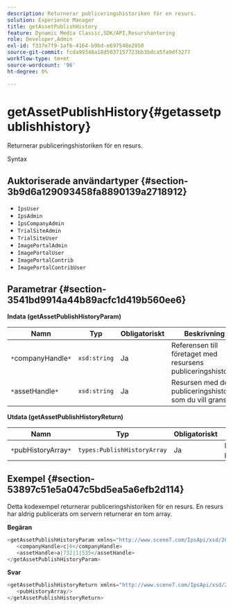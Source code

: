 ```yaml
---
description: Returnerar publiceringshistoriken för en resurs.
solution: Experience Manager
title: getAssetPublishHistory
feature: Dynamic Media Classic,SDK/API,Resurshantering
role: Developer,Admin
exl-id: f337e7f9-1af6-4164-b9bd-e697548e2850
source-git-commit: fcda99340a18d5037157723bb3bdca5fa9df3277
workflow-type: tm+mt
source-wordcount: '96'
ht-degree: 0%

---
```


# getAssetPublishHistory{#getassetpublishhistory}

Returnerar publiceringshistoriken för en resurs.

Syntax

## Auktoriserade användartyper {#section-3b9d6a129093458fa8890139a2718912}

* `IpsUser`
* `IpsAdmin`
* `IpsCompanyAdmin`
* `TrialSiteAdmin`
* `TrialSiteUser`
* `ImagePortalAdmin`
* `ImagePortalUser`
* `ImagePortalContrib`
* `ImagePortalContribUser`

## Parametrar {#section-3541bd9914a44b89acfc1d419b560ee6}

**Indata (getAssetPublishHistoryParam)**

| Namn | Typ | Obligatoriskt | Beskrivning |
|---|---|---|---|
| `*`companyHandle`*` | `xsd:string` | Ja | Referensen till företaget med resursens publiceringshistorik. |
| `*`assetHandle`*` | `xsd:string` | Ja | Resursen med den publiceringshistorik som du vill granska. |

**Utdata (getAssetPublishHistoryReturn)**

| Namn | Typ | Obligatoriskt | Beskrivning |
|---|---|---|---|
| `*`pubHistoryArray`*` | `types:PublishHistoryArray` | Ja | Resursens publiceringshistorik. |

## Exempel {#section-53897c51e5a047c5bd5ea5a6efb2d114}

Detta kodexempel returnerar publiceringshistoriken för en resurs. En resurs har aldrig publicerats om servern returnerar en tom array.

**Begäran**

```java
<getAssetPublishHistoryParam xmlns="http://www.scene7.com/IpsApi/xsd/2008-01-15">
   <companyHandle>c|6</companyHandle>
   <assetHandle>a|732|1|535</assetHandle>
</getAssetPublishHistoryParam>
```

**Svar**

```java
<getAssetPublishHistoryReturn xmlns="http://www.scene7.com/IpsApi/xsd/2008-01-15">
   <pubHistoryArray/>
</getAssetPublishHistoryReturn>
```
